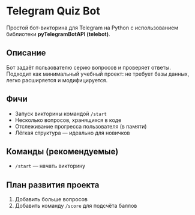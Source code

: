 # Telegram Quiz Bot

Простой бот-викторина для Telegram на Python с использованием библиотеки **pyTelegramBotAPI (telebot)**.

## Описание

Бот задаёт пользователю серию вопросов и проверяет ответы. Подходит как минимальный учебный проект: не требует базы данных, легко расширяется и модифицируется.

## Фичи

* Запуск викторины командой `/start`
* Несколько вопросов, хранящихся в коде
* Отслеживание прогресса пользователя (в памяти)
* Лёгкая структура — идеально для новичков

## Команды (рекомендуемые)

* `/start` — начать викторину

## План развития проекта

1. Добавить больше вопросов
2. Добавить команду `/score` для подсчёта баллов
